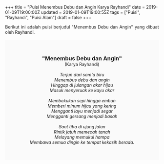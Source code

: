 +++
title = "Puisi Menembus Debu dan Angin Karya Rayhandi"
date = 2019-01-09T19:00:00Z
updated = 2019-01-09T19:00:55Z
tags = ["Puisi", "Rayhandi", "Puisi Alam"]
draft = false
+++

<div dir="ltr" style="text-align: left;" trbidi="on"><div style="text-align: justify;">Berikut ini adalah puisi berjudul "Menembus Debu dan Angin" yang dibuat oleh Rayhandi.</div><br /><div style="background: #FAFAFA; font-size: 14px; height: auto; margin: 0 auto; padding: 50px; text-align: center; width: auto;"><span style="font-size: 18px;"><b>"Menembus Debu dan Angin"</b></span><br />(Karya Rayhandi)<br /><br /><i>Terjun dari sam'a biru<br />Menembus debu dan angin<br />Hinggap di julangan akar hijau<br />Masuk menyeruak ke kayu akar<br /><br />Membekukan sepi hingga embun<br />Memberi minum hijau yang kering<br />Mengganti layu menjadi segar<br />Mengganti gersang menjadi basah<br /><br />Saat tiba di ujung jalan<br />Rintik jatuh memecah tanah<br />Melayang memukul hampa<br />Membawa semua dingin ke tempat kekasih berada.<br /></i> </div></div>
